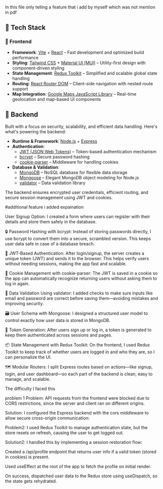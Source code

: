 In this file only telling a feature that i add by myself which was not mention in pdf



## 🧰 Tech Stack

### 🚀 Frontend
- **Framework**: [Vite](https://vitejs.dev/) + [React](https://reactjs.org/) – Fast development and optimized build performance
- **Styling**: [Tailwind CSS](https://tailwindcss.com/) + [Material UI (MUI)](https://mui.com/) – Utility-first design with component-driven styling
- **State Management**: [Redux Toolkit](https://redux-toolkit.js.org/) – Simplified and scalable global state handling
- **Routing**: [React Router DOM](https://reactrouter.com/) – Client-side navigation with nested route support
- **Map Integration**: [Google Maps JavaScript Library](https://developers.google.com/maps/documentation/javascript/overview) – Real-time geolocation and map-based UI components



## 🔧 Backend

Built with a focus on security, scalability, and efficient data handling. Here's what's powering the backend:

- **Runtime & Framework**: [Node.js](https://nodejs.org/) + [Express](https://expressjs.com/)
- **Authentication**:
  - [JWT (JSON Web Tokens)](https://jwt.io/) – Token-based authentication mechanism
  - [bcrypt](https://www.npmjs.com/package/bcrypt) – Secure password hashing
  - [cookie-parser](https://www.npmjs.com/package/cookie-parser) – Middleware for handling cookies
- **Database & Validation**:
  - [MongoDB](https://www.mongodb.com/) – NoSQL database for flexible data storage
  - [Mongoose](https://mongoosejs.com/) – Elegant MongoDB object modeling for Node.js
  - [validator](https://www.npmjs.com/package/validator) – Data validation library

The backend ensures encrypted user credentials, efficient routing, and secure session management using JWT and cookies.

#additional feature i added expaination

User Signup Option: I created a form where users can register with their details and store them safely in the database.

🔒 Password Hashing with bcrypt: Instead of storing passwords directly, I use bcrypt to convert them into a secure, scrambled version. This keeps user data safe in case of a database breach.

🔐 JWT-Based Authentication: After login/signup, the server creates a unique token (JWT) and sends it to the browser. This helps verify users without needing sessions, making the app fast and scalable.

🍪 Cookie Management with cookie-parser: The JWT is saved in a cookie so the app can automatically recognize returning users without asking them to log in again.

🧼 Data Validation Using validator: I added checks to make sure inputs like email and password are correct before saving them—avoiding mistakes and improving security.

🗃️ User Schema with Mongoose: I designed a structured user model to control exactly how user data is stored in MongoDB.

📄 Token Generation: After users sign up or log in, a token is generated to keep them authenticated across sessions and pages.

📦 State Management with Redux Toolkit: On the frontend, I used Redux Toolkit to keep track of whether users are logged in and who they are, so I can personalize the UI.

🗺️ Modular Routers: I split Express routes based on actions—like signup, login, and user dashboard—so each part of the backend is clean, easy to manage, and scalable.



The difficulty I faced this

problem 1 
Problem: API requests from the frontend were blocked due to CORS restrictions, since the server and client ran on different origins.

Solution: I configured the Express backend with the cors middleware to allow secure cross-origin communication:



Problem2: I used Redux Toolkit to manage authentication state, but the store resets on refresh, causing the user to get logged out.

Solution2: I handled this by implementing a session restoration flow:

Created a /api/profile endpoint that returns user info if a valid token (stored in cookies) is present.

Used useEffect at the root of the app to fetch the profile on initial render.

On success, dispatched user data to the Redux store using useDispatch, so the state gets rehydrated.


